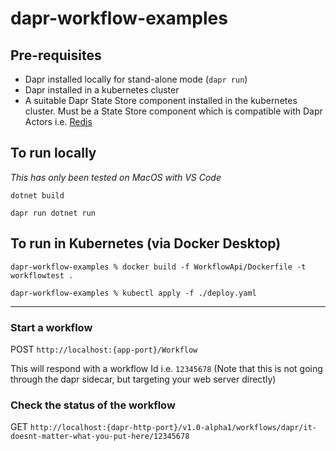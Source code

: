 # dapr-workflow-examples

## Pre-requisites

- Dapr installed locally for stand-alone mode (`dapr run`)
- Dapr installed in a kubernetes cluster
- A suitable Dapr State Store component installed in the kubernetes cluster. Must be a State Store component which is compatible with Dapr Actors i.e. [Redis](https://docs.dapr.io/getting-started/tutorials/configure-state-pubsub/#step-1-create-a-redis-store)

## To run locally

*This has only been tested on MacOS with VS Code*

`dotnet build`

`dapr run dotnet run`


## To run in Kubernetes (via Docker Desktop)

`dapr-workflow-examples % docker build -f WorkflowApi/Dockerfile -t workflowtest .`

`dapr-workflow-examples % kubectl apply -f ./deploy.yaml`

---

### Start a workflow 

POST `http://localhost:{app-port}/Workflow` 

This will respond with a workflow Id i.e. `12345678` (Note that this is not going through the dapr sidecar, but targeting your web server directly)

### Check the status of the workflow 

GET `http://localhost:{dapr-http-port}/v1.0-alpha1/workflows/dapr/it-doesnt-matter-what-you-put-here/12345678`

